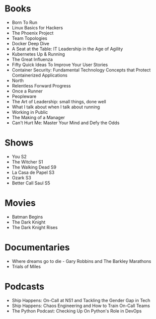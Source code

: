 # Books

- Born To Run
- Linux Basics for Hackers
- The Phoenix Project
- Team Topologies
- Docker Deep Dive
- A Seat at the Table: IT Leadership in the Age of Agility
- Kubernetes Up & Running
- The Great Influenza
- Fifty Quick Ideas To Improve Your User Stories
- Container Security: Fundamental Technology Concepts that Protect Containerized Applications
- North
- Relentless Forward Progress
- Once a Runner
- Peopleware
- The Art of Leadership: small things, done well
- What I talk about when I talk about running
- Working in Public
- The Making of a Manager
- Can't Hurt Me: Master Your Mind and Defy the Odds

# Shows

- You S2
- The Witcher S1
- The Walking Dead S9
- La Casa de Papel S3 
- Ozark S3
- Better Call Saul S5

# Movies

- Batman Begins
- The Dark Knight
- The Dark Knight Rises

# Documentaries

- Where dreams go to die - Gary Robbins and The Barkley Marathons
- Trials of Miles

# Podcasts

- Ship Happens: On-Call at NS1 and Tackling the Gender Gap in Tech
- Ship Happens: Chaos Engineering and How to Train On-Call Teams
- The Python Podcast: Checking Up On Python's Role in DevOps
